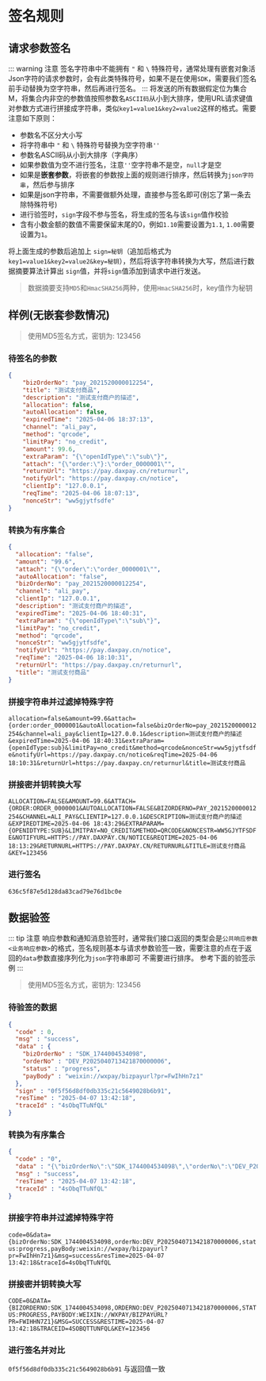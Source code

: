 # 签名规则

## 请求参数签名
::: warning 注意
签名字符串中不能拥有 `"` 和 `\` 特殊符号，通常处理有嵌套对象活Json字符的请求参数时，会有此类特殊符号，如果不是在使用`SDK`，需要我们签名前手动替换为空字符串，然后再进行签名。
:::
将发送的所有数据假定位为集合M，将集合内非空的参数值按照参数名`ASCII码`从小到大排序，使用URL请求键值对参数方式进行拼接成字符串，类似`key1=value1&key2=value2`这样的格式。需要注意如下原则：

- 参数名不区分大小写
- 将字符串中 `"` 和 `\` 特殊符号替换为空字符串`''`
- 参数名ASCII码从小到大排序（字典序）
- 如果参数值为空不进行签名，注意`''`空字符串不是空，`null`才是空
- 如果是**嵌套参数**，将嵌套的参数按上面的规则进行排序，然后转换为`json字符串`，然后参与排序
- 如果是json字符串，不需要做额外处理，直接参与签名即可(别忘了第一条去除特殊符号)
- 进行验签时，`sign`字段不参与签名，将生成的签名与该`sign`值作校验
- 含有小数金额的数值不需要保留末尾的0，例如`1.10`需要设置为`1.1`, `1.00`需要设置为`1`。

将上面生成的参数后追加上 `sign=秘钥`（追加后格式为 `key1=value1&key2=value2&key=秘钥`），然后将该字符串转换为大写，然后进行数据摘要算法计算出 `sign`值，并将`sign`值添加到请求中进行发送。

> 数据摘要支持`MD5`和`HmacSHA256`两种，使用`HmacSHA256`时，key值作为秘钥

## 样例(无嵌套参数情况)
> 使用MD5签名方式，密钥为: 123456
### 待签名的参数
```json
{
    "bizOrderNo": "pay_2021520000012254",
    "title": "测试支付商品",
    "description": "测试支付商户的描述",
    "allocation": false,
    "autoAllocation": false,
    "expiredTime": "2025-04-06 18:37:13",
    "channel": "ali_pay",
    "method": "qrcode",
    "limitPay": "no_credit",
    "amount": 99.6,
    "extraParam": "{\"openIdType\":\"sub\"}",
    "attach": "{\"order:\"}:\"order_0000001\"",
    "returnUrl": "https://pay.daxpay.cn/returnurl",
    "notifyUrl": "https://pay.daxpay.cn/notice",
    "clientIp": "127.0.0.1",
    "reqTime": "2025-04-06 18:07:13",
    "nonceStr": "ww5gjytfsdfe"
}
```
### 转换为有序集合
```json
{
  "allocation": "false",
  "amount": "99.6",
  "attach": "{\"order\":\"order_0000001\"",
  "autoAllocation": "false",
  "bizOrderNo": "pay_2021520000012254",
  "channel": "ali_pay",
  "clientIp": "127.0.0.1",
  "description": "测试支付商户的描述",
  "expiredTime": "2025-04-06 18:40:31",
  "extraParam": "{\"openIdType\":\"sub\"}",
  "limitPay": "no_credit",
  "method": "qrcode",
  "nonceStr": "ww5gjytfsdfe",
  "notifyUrl": "https://pay.daxpay.cn/notice",
  "reqTime": "2025-04-06 18:10:31",
  "returnUrl": "https://pay.daxpay.cn/returnurl",
  "title": "测试支付商品"
}
```
### 拼接字符串并过滤掉特殊字符
`allocation=false&amount=99.6&attach={order:order_0000001&autoAllocation=false&bizOrderNo=pay_2021520000012254&channel=ali_pay&clientIp=127.0.0.1&description=测试支付商户的描述&expiredTime=2025-04-06 18:40:31&extraParam={openIdType:sub}&limitPay=no_credit&method=qrcode&nonceStr=ww5gjytfsdfe&notifyUrl=https://pay.daxpay.cn/notice&reqTime=2025-04-06 18:10:31&returnUrl=https://pay.daxpay.cn/returnurl&title=测试支付商品`
### 拼接密并钥转换大写
`ALLOCATION=FALSE&AMOUNT=99.6&ATTACH={ORDER:ORDER_0000001&AUTOALLOCATION=FALSE&BIZORDERNO=PAY_2021520000012254&CHANNEL=ALI_PAY&CLIENTIP=127.0.0.1&DESCRIPTION=测试支付商户的描述&EXPIREDTIME=2025-04-06 18:43:29&EXTRAPARAM={OPENIDTYPE:SUB}&LIMITPAY=NO_CREDIT&METHOD=QRCODE&NONCESTR=WW5GJYTFSDFE&NOTIFYURL=HTTPS://PAY.DAXPAY.CN/NOTICE&REQTIME=2025-04-06 18:13:29&RETURNURL=HTTPS://PAY.DAXPAY.CN/RETURNURL&TITLE=测试支付商品&KEY=123456`
### 进行签名
`636c5f87e5d128da83cad79e76d1bc0e`

## 数据验签

::: tip 注意
响应参数和通知消息验签时，通常我们接口返回的类型会是`公共响应参数<业务响应参数>`的格式，签名规则基本与请求参数验签一致，需要注意的点在于返回的`data`参数直接序列化为`json`字符串即可
不需要进行排序。 参考下面的验签示例
:::

> 使用MD5签名方式，密钥为: 123456

### 待验签的数据
```json
{
  "code" : 0,
  "msg" : "success",
  "data" : {
    "bizOrderNo" : "SDK_1744004534098",
    "orderNo" : "DEV_P2025040713421870000006",
    "status" : "progress",
    "payBody" : "weixin://wxpay/bizpayurl?pr=FwIhHn7z1"
  },
  "sign" : "0f5f56d8df0db335c21c5649028b6b91",
  "resTime" : "2025-04-07 13:42:18",
  "traceId" : "4sObqTTuNfQL"
}
```
### 转换为有序集合
```json
{
  "code" : "0",
  "data" : "{\"bizOrderNo\":\"SDK_1744004534098\",\"orderNo\":\"DEV_P2025040713421870000006\",\"status\":\"progress\",\"payBody\":\"weixin://wxpay/bizpayurl?pr=FwIhHn7z1\"}",
  "msg" : "success",
  "resTime" : "2025-04-07 13:42:18",
  "traceId" : "4sObqTTuNfQL"
}
```
### 拼接字符串并过滤掉特殊字符
`code=0&data={bizOrderNo:SDK_1744004534098,orderNo:DEV_P2025040713421870000006,status:progress,payBody:weixin://wxpay/bizpayurl?pr=FwIhHn7z1}&msg=success&resTime=2025-04-07 13:42:18&traceId=4sObqTTuNfQL`
### 拼接密并钥转换大写
`CODE=0&DATA={BIZORDERNO:SDK_1744004534098,ORDERNO:DEV_P2025040713421870000006,STATUS:PROGRESS,PAYBODY:WEIXIN://WXPAY/BIZPAYURL?PR=FWIHHN7Z1}&MSG=SUCCESS&RESTIME=2025-04-07 13:42:18&TRACEID=4SOBQTTUNFQL&KEY=123456`
### 进行签名并对比
`0f5f56d8df0db335c21c5649028b6b91` 与返回值一致
